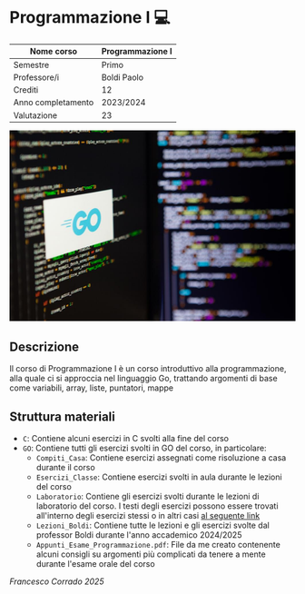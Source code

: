 # Programmazione I 💻

| Nome corso         |Programmazione I   |
|--------------------|---|
| Semestre           |Primo   |
| Professore/i       |Boldi Paolo   |
| Crediti            |12   |
| Anno completamento |2023/2024   |
| Valutazione        |23   |

![Programmazione](../assets/programmazione1.png)

## Descrizione

Il corso di Programmazione I è un corso introduttivo alla programmazione, alla quale ci si approccia nel linguaggio Go, trattando argomenti di base come variabili, array, liste, puntatori, mappe


## Struttura materiali

- `C`: Contiene alcuni esercizi in C svolti alla fine del corso
- `GO`: Contiene tutti gli esercizi svolti in GO del corso, in particolare:
    - `Compiti_Casa`: Contiene esercizi assegnati come risoluzione a casa durante il corso
    - `Esercizi_Classe`: Contiene esercizi svolti in aula durante le lezioni del corso
    - `Laboratorio`: Contiene gli esercizi svolti durante le lezioni di laboratorio del corso. I testi degli esercizi possono essere trovati all'interno degli esercizi stessi o in altri casi [al seguente link](https://gitlab.di.unimi.it/laboratorio-di-programmazione/)
    - `Lezioni_Boldi`: Contiene tutte le lezioni e gli esercizi svolte dal professor Boldi durante l'anno accademico 2024/2025
    - `Appunti_Esame_Programmazione.pdf`: File da me creato contenente alcuni consigli su argomenti più complicati da tenere a mente durante l'esame orale del corso

*Francesco Corrado 2025*
